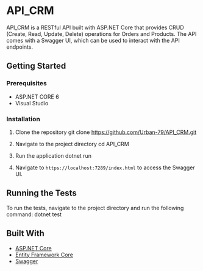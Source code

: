 # API_CRM

API_CRM is a RESTful API built with ASP.NET Core that provides CRUD (Create, Read, Update, Delete) operations for Orders and Products. The API comes with a Swagger UI, which can be used to interact with the API endpoints.

## Getting Started

### Prerequisites

- ASP.NET CORE 6 
- Visual Studio

### Installation

1. Clone the repository
git clone https://github.com/Urban-79/API_CRM.git

2. Navigate to the project directory
cd API_CRM

3. Run the application
dotnet run

4. Navigate to `https://localhost:7289/index.html` to access the Swagger UI.

## Running the Tests

To run the tests, navigate to the project directory and run the following command:
dotnet test

## Built With

- [ASP.NET Core](https://docs.microsoft.com/en-us/aspnet/core)
- [Entity Framework Core](https://docs.microsoft.com/en-us/ef/core/)
- [Swagger](https://swagger.io/)

